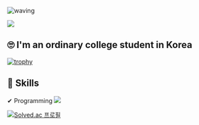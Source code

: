 ![waving](https://capsule-render.vercel.app/api?type=waving&height=200&text=Welcom!&fontAlign=80&fontAlignY=40&color=gradient)

![](https://gh-hits.nomadcoders.workers.dev/view?username=lold2424&cache)

## 🙄 I'm an ordinary college student in Korea

[![trophy](https://github-profile-trophy.vercel.app/?username=lold2424)](https://github.com/ryo-ma/github-profile-trophy)

## 📗 Skills

✔ Programming
<img src="https://img.shields.io/badge/Java-007396?style=for-the-badge&logo=Java&logoColor=white">

[![Solved.ac
프로필](http://mazassumnida.wtf/api/v2/generate_badge?boj=lold232)](https://solved.ac/lold232/)
